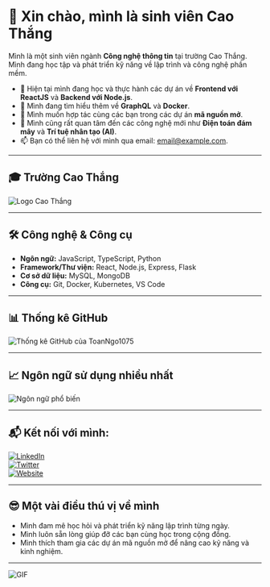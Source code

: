 # 👋 Xin chào, mình là sinh viên Cao Thắng

Mình là một sinh viên ngành **Công nghệ thông tin** tại trường Cao Thắng. Mình đang học tập và phát triển kỹ năng về lập trình và công nghệ phần mềm.

- 🔭 Hiện tại mình đang học và thực hành các dự án về **Frontend với ReactJS** và **Backend với Node.js**.
- 🌱 Mình đang tìm hiểu thêm về **GraphQL** và **Docker**.
- 👯 Mình muốn hợp tác cùng các bạn trong các dự án **mã nguồn mở**.
- 🤔 Mình cũng rất quan tâm đến các công nghệ mới như **Điện toán đám mây** và **Trí tuệ nhân tạo (AI)**.
- 📫 Bạn có thể liên hệ với mình qua email: [email@example.com](mailto:email@example.com).

---

## 🎓 Trường Cao Thắng

![Logo Cao Thắng]([https://upload.wikimedia.org/wikipedia/vi/1/11/Logo_Dai_hoc_Cao_Thang.png](https://cdn.haitrieu.com/wp-content/uploads/2023/01/Logo-Truong-Cao-dang-Ky-thuat-Cao-Thang.png))

---

## 🛠️ Công nghệ & Công cụ

- **Ngôn ngữ:** JavaScript, TypeScript, Python
- **Framework/Thư viện:** React, Node.js, Express, Flask
- **Cơ sở dữ liệu:** MySQL, MongoDB
- **Công cụ:** Git, Docker, Kubernetes, VS Code

---

## 📊 Thống kê GitHub

![Thống kê GitHub của ToanNgo1075](https://github-readme-stats.vercel.app/api?username=ToanNgo1075&show_icons=true&theme=radical&count_private=true)

---

## 📈 Ngôn ngữ sử dụng nhiều nhất

![Ngôn ngữ phổ biến](https://github-readme-stats.vercel.app/api/top-langs/?username=ToanNgo1075&langs_count=5&layout=compact&theme=radical)

---

## 📬 Kết nối với mình:

[![LinkedIn](https://img.shields.io/badge/LinkedIn-blue?logo=linkedin&logoColor=white)](https://www.linkedin.com/in/ToanNgo1075)  
[![Twitter](https://img.shields.io/badge/Twitter-blue?logo=twitter&logoColor=white)](https://twitter.com/ToanNgo1075)  
[![Website](https://img.shields.io/badge/Website-green?logo=google-chrome&logoColor=white)](https://toanngo1075.com)

---

## 😎 Một vài điều thú vị về mình

- Mình đam mê học hỏi và phát triển kỹ năng lập trình từng ngày.
- Mình luôn sẵn lòng giúp đỡ các bạn cùng học trong cộng đồng.
- Mình thích tham gia các dự án mã nguồn mở để nâng cao kỹ năng và kinh nghiệm.

---

![GIF](https://media.giphy.com/media/3o7TKLq6V7VdzIk0jw/giphy.gif)
